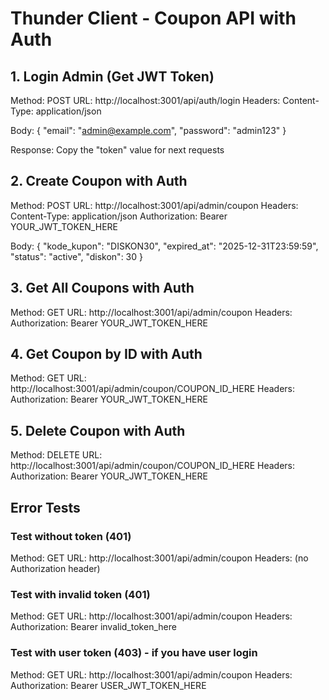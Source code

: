 # Thunder Client - Coupon API with Auth

## 1. Login Admin (Get JWT Token)
Method: POST
URL: http://localhost:3001/api/auth/login
Headers: Content-Type: application/json

Body:
{
  "email": "admin@example.com",
  "password": "admin123"
}

Response: Copy the "token" value for next requests

## 2. Create Coupon with Auth
Method: POST
URL: http://localhost:3001/api/admin/coupon
Headers:
Content-Type: application/json
Authorization: Bearer YOUR_JWT_TOKEN_HERE

Body:
{
  "kode_kupon": "DISKON30",
  "expired_at": "2025-12-31T23:59:59",
  "status": "active",
  "diskon": 30
}

## 3. Get All Coupons with Auth
Method: GET
URL: http://localhost:3001/api/admin/coupon
Headers:
Authorization: Bearer YOUR_JWT_TOKEN_HERE

## 4. Get Coupon by ID with Auth
Method: GET
URL: http://localhost:3001/api/admin/coupon/COUPON_ID_HERE
Headers:
Authorization: Bearer YOUR_JWT_TOKEN_HERE

## 5. Delete Coupon with Auth
Method: DELETE
URL: http://localhost:3001/api/admin/coupon/COUPON_ID_HERE
Headers:
Authorization: Bearer YOUR_JWT_TOKEN_HERE

## Error Tests

### Test without token (401)
Method: GET
URL: http://localhost:3001/api/admin/coupon
Headers: (no Authorization header)

### Test with invalid token (401)
Method: GET
URL: http://localhost:3001/api/admin/coupon
Headers:
Authorization: Bearer invalid_token_here

### Test with user token (403) - if you have user login
Method: GET
URL: http://localhost:3001/api/admin/coupon
Headers:
Authorization: Bearer USER_JWT_TOKEN_HERE
